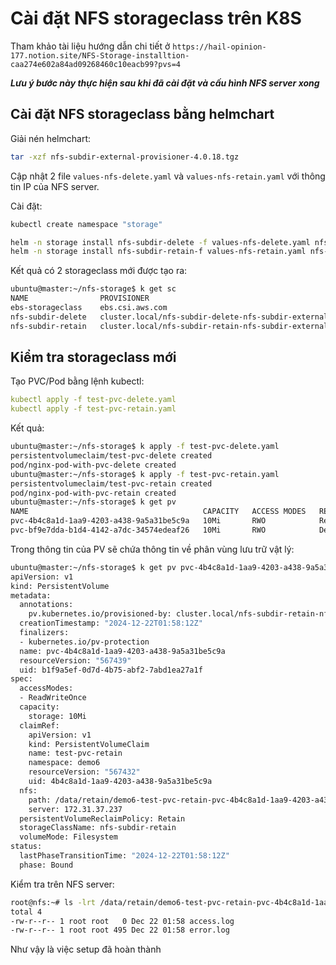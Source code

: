 # Cài đặt NFS storageclass trên K8S
Tham khảo tài liệu hướng dẫn chi tiết ở `https://hail-opinion-177.notion.site/NFS-Storage-installtion-caa274e602a84ad09268460c10eacb99?pvs=4`

***Lưu ý bước này thực hiện sau khi đã cài đặt và cấu hình NFS server xong***

## Cài đặt NFS storageclass bằng helmchart
Giải nén helmchart:
```bash
tar -xzf nfs-subdir-external-provisioner-4.0.18.tgz
```

Cập nhật 2 file `values-nfs-delete.yaml` và `values-nfs-retain.yaml` với thông tin IP của NFS server.

Cài đặt:
```bash
kubectl create namespace "storage"

helm -n storage install nfs-subdir-delete -f values-nfs-delete.yaml nfs-subdir-external-provisioner
helm -n storage install nfs-subdir-retain-f values-nfs-retain.yaml nfs-subdir-external-provisioner
```
Kết quả có 2 storageclass mới được tạo ra:

```bash
ubuntu@master:~/nfs-storage$ k get sc
NAME                PROVISIONER                                                       RECLAIMPOLICY   VOLUMEBINDINGMODE   ALLOWVOLUMEEXPANSION   AGE
ebs-storageclass    ebs.csi.aws.com                                                   Delete          Immediate           false                  16d
nfs-subdir-delete   cluster.local/nfs-subdir-delete-nfs-subdir-external-provisioner   Delete          Immediate           true                   31m
nfs-subdir-retain   cluster.local/nfs-subdir-retain-nfs-subdir-external-provisioner   Retain          Immediate           true                   23m
```

## Kiểm tra storageclass mới
Tạo PVC/Pod bằng lệnh kubectl:

```yaml
kubectl apply -f test-pvc-delete.yaml
kubectl apply -f test-pvc-retain.yaml
```
Kết quả:

```bash
ubuntu@master:~/nfs-storage$ k apply -f test-pvc-delete.yaml
persistentvolumeclaim/test-pvc-delete created
pod/nginx-pod-with-pvc-delete created
ubuntu@master:~/nfs-storage$ k apply -f test-pvc-retain.yaml
persistentvolumeclaim/test-pvc-retain created
pod/nginx-pod-with-pvc-retain created
ubuntu@master:~/nfs-storage$ k get pv
NAME                                       CAPACITY   ACCESS MODES   RECLAIM POLICY   STATUS   CLAIM                           STORAGECLASS        VOLUMEATTRIBUTESCLASS   REASON   AGE
pvc-4b4c8a1d-1aa9-4203-a438-9a5a31be5c9a   10Mi       RWO            Retain           Bound    demo6/test-pvc-retain           nfs-subdir-retain   <unset>                          2m59s
pvc-bf9e7dda-b1d4-4142-a7dc-34574edeaf26   10Mi       RWO            Delete           Bound    demo6/test-pvc-delete           nfs-subdir-delete   <unset>                          54s
```

Trong thông tin của PV sẽ chứa thông tin về phân vùng lưu trữ vật lý:

```bash
ubuntu@master:~/nfs-storage$ k get pv pvc-4b4c8a1d-1aa9-4203-a438-9a5a31be5c9a -oyaml
apiVersion: v1
kind: PersistentVolume
metadata:
  annotations:
    pv.kubernetes.io/provisioned-by: cluster.local/nfs-subdir-retain-nfs-subdir-external-provisioner
  creationTimestamp: "2024-12-22T01:58:12Z"
  finalizers:
  - kubernetes.io/pv-protection
  name: pvc-4b4c8a1d-1aa9-4203-a438-9a5a31be5c9a
  resourceVersion: "567439"
  uid: b1f9a5ef-0d7d-4b75-abf2-7abd1ea27a1f
spec:
  accessModes:
  - ReadWriteOnce
  capacity:
    storage: 10Mi
  claimRef:
    apiVersion: v1
    kind: PersistentVolumeClaim
    name: test-pvc-retain
    namespace: demo6
    resourceVersion: "567432"
    uid: 4b4c8a1d-1aa9-4203-a438-9a5a31be5c9a
  nfs:
    path: /data/retain/demo6-test-pvc-retain-pvc-4b4c8a1d-1aa9-4203-a438-9a5a31be5c9a
    server: 172.31.37.237
  persistentVolumeReclaimPolicy: Retain
  storageClassName: nfs-subdir-retain
  volumeMode: Filesystem
status:
  lastPhaseTransitionTime: "2024-12-22T01:58:12Z"
  phase: Bound
```

Kiểm tra trên NFS server:

```bash
root@nfs:~# ls -lrt /data/retain/demo6-test-pvc-retain-pvc-4b4c8a1d-1aa9-4203-a438-9a5a31be5c9a
total 4
-rw-r--r-- 1 root root   0 Dec 22 01:58 access.log
-rw-r--r-- 1 root root 495 Dec 22 01:58 error.log
```

Như vậy là việc setup đã hoàn thành

